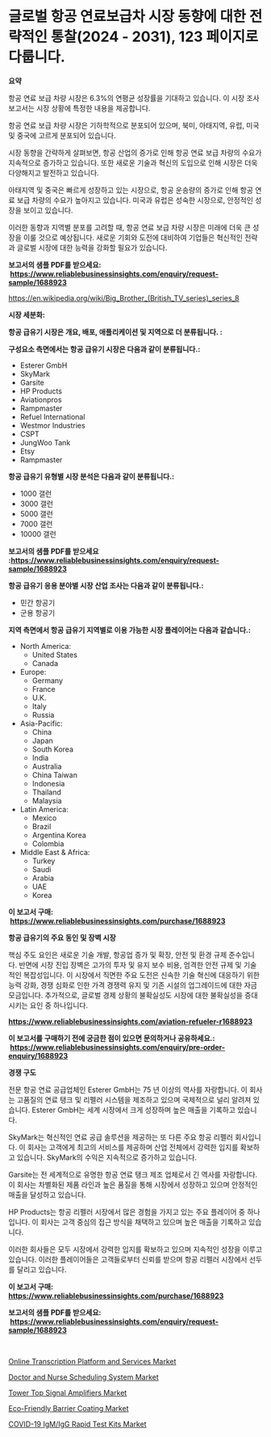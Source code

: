 <p><h1>글로벌 항공 연료보급차 시장 동향에 대한 전략적인 통찰(2024 - 2031), 123 페이지로 다룹니다.</h1></p><p><strong>요약</strong></p>
<p><p>항공 연료 보급 차량 시장은 6.3%의 연평균 성장률을 기대하고 있습니다. 이 시장 조사 보고서는 시장 상황에 특정한 내용을 제공합니다. </p><p>항공 연료 보급 차량 시장은 기하학적으로 분포되어 있으며, 북미, 아태지역, 유럽, 미국 및 중국에 고르게 분포되어 있습니다. </p><p>시장 동향을 간략하게 살펴보면, 항공 산업의 증가로 인해 항공 연료 보급 차량의 수요가 지속적으로 증가하고 있습니다. 또한 새로운 기술과 혁신의 도입으로 인해 시장은 더욱 다양해지고 발전하고 있습니다. </p><p>아태지역 및 중국은 빠르게 성장하고 있는 시장으로, 항공 운송량의 증가로 인해 항공 연료 보급 차량의 수요가 높아지고 있습니다. 미국과 유럽은 성숙한 시장으로, 안정적인 성장을 보이고 있습니다. </p><p>이러한 동향과 지역별 분포를 고려할 때, 항공 연료 보급 차량 시장은 미래에 더욱 큰 성장을 이룰 것으로 예상됩니다. 새로운 기회와 도전에 대비하여 기업들은 혁신적인 전략과 글로벌 시장에 대한 능력을 강화할 필요가 있습니다.</p></p>
<p><strong>보고서의 샘플 PDF를 받으세요: &nbsp;<a href="https://www.reliablebusinessinsights.com/enquiry/request-sample/1688923">https://www.reliablebusinessinsights.com/enquiry/request-sample/1688923</a></strong></p>
<p><a href="https://en.wikipedia.org/wiki/Big_Brother_(British_TV_series)_series_8">https://en.wikipedia.org/wiki/Big_Brother_(British_TV_series)_series_8</a></p>
<p><strong>시장 세분화:</strong></p>
<p><strong> 항공 급유기 시장은 개요, 배포, 애플리케이션 및 지역으로 더 분류됩니다. :</strong></p>
<p><strong>구성요소 측면에서는 항공 급유기 시장은 다음과 같이 분류됩니다.:</strong></p>
<p><ul><li>Esterer GmbH</li><li>SkyMark</li><li>Garsite</li><li>HP Products</li><li>Aviationpros</li><li>Rampmaster</li><li>Refuel International</li><li>Westmor Industries</li><li>CSPT</li><li>JungWoo Tank</li><li>Etsy</li><li>Rampmaster</li></ul></p>
<p><strong> 항공 급유기 유형별 시장 분석은 다음과 같이 분류됩니다.:</strong></p>
<p><ul><li>1000 갤런</li><li>3000 갤런</li><li>5000 갤런</li><li>7000 갤런</li><li>10000 갤런</li></ul></p>
<p><strong>보고서의 샘플 PDF를 받으세요 :<a href="https://www.reliablebusinessinsights.com/enquiry/request-sample/1688923">https://www.reliablebusinessinsights.com/enquiry/request-sample/1688923</a></strong></p>
<p><strong> 항공 급유기 응용 분야별 시장 산업 조사는 다음과 같이 분류됩니다.:</strong></p>
<p><ul><li>민간 항공기</li><li>군용 항공기</li></ul></p>
<p><strong>지역 측면에서 항공 급유기 지역별로 이용 가능한 시장 플레이어는 다음과 같습니다.:</strong></p>
<p><ul>
    <li>
        North America:
        <ul>
            <li>United States</li>
            <li>Canada</li>
        </ul>
    </li>
    <li>
        Europe:
        <ul>
            <li>Germany</li>
            <li>France</li>
            <li>U.K.</li>
            <li>Italy</li>
            <li>Russia</li>
        </ul>
    </li>
    <li>
        Asia-Pacific:
        <ul>
            <li>China</li>
            <li>Japan</li>
            <li>South Korea</li>
            <li>India</li>
            <li>Australia</li>
            <li>China Taiwan</li>
            <li>Indonesia</li>
            <li>Thailand</li>
            <li>Malaysia</li>
        </ul>
    </li>
    <li>
        Latin America:
        <ul>
            <li>Mexico</li>
            <li>Brazil</li>
            <li>Argentina Korea</li>
            <li>Colombia</li>
        </ul>
    </li>
    <li>
        Middle East & Africa:
        <ul>
            <li>Turkey</li>
            <li>Saudi</li>
            <li>Arabia</li>
            <li>UAE</li>
            <li>Korea</li>
        </ul>
    </li>
    </ul></p>
<p><strong>이 보고서 구매: &nbsp;<a href="https://www.reliablebusinessinsights.com/purchase/1688923">https://www.reliablebusinessinsights.com/purchase/1688923</a></strong></p>
<p><strong>항공 급유기의 주요 동인 및 장벽 시장</strong></p>
<p><p>핵심 주도 요인은 새로운 기술 개발, 항공업 증가 및 확장, 안전 및 환경 규제 준수입니다. 반면에 시장 진입 장벽은 고가의 투자 및 유지 보수 비용, 엄격한 안전 규제 및 기술적인 복잡성입니다. 이 시장에서 직면한 주요 도전은 신속한 기술 혁신에 대응하기 위한 능력 강화, 경쟁 심화로 인한 가격 경쟁력 유지 및 기존 시설의 업그레이드에 대한 자금 모금입니다. 추가적으로, 글로벌 경제 상황의 불확실성도 시장에 대한 불확실성을 증대시키는 요인 중 하나입니다.</p></p>
<p><strong><a href="https://www.reliablebusinessinsights.com/aviation-refueler-r1688923">https://www.reliablebusinessinsights.com/aviation-refueler-r1688923</a></strong></p>
<p><strong>이 보고서를 구매하기 전에 궁금한 점이 있으면 문의하거나 공유하세요.: &nbsp;<a href="https://www.reliablebusinessinsights.com/enquiry/pre-order-enquiry/1688923">https://www.reliablebusinessinsights.com/enquiry/pre-order-enquiry/1688923</a></strong></p>
<p><strong>경쟁 구도</strong></p>
<p><p>전문 항공 연료 공급업체인 Esterer GmbH는 75 년 이상의 역사를 자랑합니다. 이 회사는 고품질의 연료 탱크 및 리펠러 시스템을 제조하고 있으며 국제적으로 널리 알려져 있습니다. Esterer GmbH는 세계 시장에서 크게 성장하며 높은 매출을 기록하고 있습니다.</p><p>SkyMark는 혁신적인 연료 공급 솔루션을 제공하는 또 다른 주요 항공 리펠러 회사입니다. 이 회사는 고객에게 최고의 서비스를 제공하며 산업 전체에서 강력한 입지를 확보하고 있습니다. SkyMark의 수익은 지속적으로 증가하고 있습니다.</p><p>Garsite는 전 세계적으로 유명한 항공 연료 탱크 제조 업체로서 긴 역사를 자랑합니다. 이 회사는 차별화된 제품 라인과 높은 품질을 통해 시장에서 성장하고 있으며 안정적인 매출을 달성하고 있습니다.</p><p>HP Products는 항공 리펠러 시장에서 많은 경험을 가지고 있는 주요 플레이어 중 하나입니다. 이 회사는 고객 중심의 접근 방식을 채택하고 있으며 높은 매출을 기록하고 있습니다.</p><p>이러한 회사들은 모두 시장에서 강력한 입지를 확보하고 있으며 지속적인 성장을 이루고 있습니다. 이러한 플레이어들은 고객들로부터 신뢰를 받으며 항공 리펠러 시장에서 선두를 달리고 있습니다.</p></p>
<p><strong>이 보고서 구매: &nbsp; <a href="https://www.reliablebusinessinsights.com/purchase/1688923">https://www.reliablebusinessinsights.com/purchase/1688923</a></strong></p>
<p><strong>보고서의 샘플 PDF를 받으세요: &nbsp;<a href="https://www.reliablebusinessinsights.com/enquiry/request-sample/1688923">https://www.reliablebusinessinsights.com/enquiry/request-sample/1688923</a></strong><strong></strong></p>
<p>&nbsp;</p>
<p><p><a href="https://issuu.com/reportprime-2/docs/online-transcription-platform-and-services-market-">Online Transcription Platform and Services Market</a></p><p><a href="https://issuu.com/reportprime-2/docs/doctor-and-nurse-scheduling-system-market-size-203">Doctor and Nurse Scheduling System Market</a></p><p><a href="https://github.com/gamblestampleyjenny50m5sl6/Market-Research-Report-List-3/blob/main/tower-top-signal-amplifiers-market.md">Tower Top Signal Amplifiers Market</a></p><p><a href="https://github.com/nicholepatriciadoylenwnrjr0/Market-Research-Report-List-3/blob/main/eco-friendly-barrier-coating-market.md">Eco-Friendly Barrier Coating Market</a></p><p><a href="https://medium.com/@javooyce546456/covid-19-igm-igg-rapid-test-kits-market-trends-and-analysis-opportunities-and-challenges-for-b847265fd13e">COVID-19 IgM/IgG Rapid Test Kits Market</a></p></p>